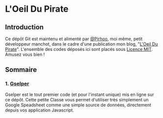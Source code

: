 # L'Oeil Du Pirate 

## Introduction ##
Ce dépôt Git est maintenu et alimenté par [@Pirhoo](http://twitter.com/pirhoo), moi même, petit développeur manchot, dans le cadre d'une publication mon blog, "[L'Oeil Du Pirate](http://oeildupirate.com/)". L'ensemble des codes déposés ici sont placés sous [Licence MIT](https://github.com/Pirhoo/LODP/blob/master/MIT-LICENSE). Amusez vous bien !

## Sommaire ##
### 1. [Gselper](https://github.com/Pirhoo/LODP/tree/master/Gselper) ###
Gselper est le tout premier code (et pour l'instant unique) mis en ligne sur ce dépôt. Cette petite Classe vous permet d'utiliser très simplement un Google Speadsheet comme une simple source de données, directement depuis vos application Javascript.
